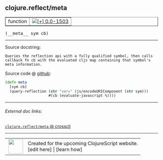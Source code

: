 ## clojure.reflect/meta



 <table border="1">
<tr>
<td>function</td>
<td><a href="https://github.com/cljsinfo/cljs-api-docs/tree/0.0-1503"><img valign="middle" alt="[+] 0.0-1503" title="Added in 0.0-1503" src="https://img.shields.io/badge/+-0.0--1503-lightgrey.svg"></a> </td>
</tr>
</table>


 <samp>
(__meta__ sym cb)<br>
</samp>

---





Source docstring:

```
Queries the reflection api with a fully qualified symbol, then calls
callback fn cb with the evaluated cljs map containing that symbol's
meta information.
```


Source code @ [github](https://github.com/clojure/clojurescript/blob/r3190/src/cljs/clojure/reflect.cljs#L25-L31):

```clj
(defn meta
  [sym cb]
  (query-reflection (str "var=" (js/encodeURIComponent (str sym)))
                    #(cb (evaluate-javascript %))))
```

<!--
Repo - tag - source tree - lines:

 <pre>
clojurescript @ r3190
└── src
    └── cljs
        └── clojure
            └── <ins>[reflect.cljs:25-31](https://github.com/clojure/clojurescript/blob/r3190/src/cljs/clojure/reflect.cljs#L25-L31)</ins>
</pre>

-->

---



###### External doc links:

[`clojure.reflect/meta` @ crossclj](http://crossclj.info/fun/clojure.reflect.cljs/meta.html)<br>

---

 <table>
<tr><td>
<img valign="middle" align="right" width="48px" src="http://i.imgur.com/Hi20huC.png">
</td><td>
Created for the upcoming ClojureScript website.<br>
[edit here] | [learn how]
</td></tr></table>

[edit here]:https://github.com/cljsinfo/cljs-api-docs/blob/master/cljsdoc/clojure.reflect/meta.cljsdoc
[learn how]:https://github.com/cljsinfo/cljs-api-docs/wiki/cljsdoc-files

<!--

This information was too distracting to show to readers, but I'll leave it
commented here since it is helpful to:

- pretty-print the data used to generate this document
- and show how to retrieve that data



The API data for this symbol:

```clj
{:ns "clojure.reflect",
 :name "meta",
 :signature ["[sym cb]"],
 :history [["+" "0.0-1503"]],
 :type "function",
 :full-name-encode "clojure.reflect/meta",
 :source {:code "(defn meta\n  [sym cb]\n  (query-reflection (str \"var=\" (js/encodeURIComponent (str sym)))\n                    #(cb (evaluate-javascript %))))",
          :title "Source code",
          :repo "clojurescript",
          :tag "r3190",
          :filename "src/cljs/clojure/reflect.cljs",
          :lines [25 31]},
 :full-name "clojure.reflect/meta",
 :docstring "Queries the reflection api with a fully qualified symbol, then calls\ncallback fn cb with the evaluated cljs map containing that symbol's\nmeta information."}

```

Retrieve the API data for this symbol:

```clj
;; from Clojure REPL
(require '[clojure.edn :as edn])
(-> (slurp "https://raw.githubusercontent.com/cljsinfo/cljs-api-docs/catalog/cljs-api.edn")
    (edn/read-string)
    (get-in [:symbols "clojure.reflect/meta"]))
```

-->
